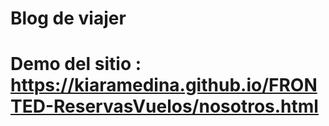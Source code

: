 # Blog de viajer
# Demo del sitio : https://kiaramedina.github.io/FRONTED-ReservasVuelos/nosotros.html
